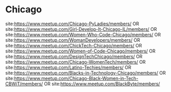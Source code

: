 # Chicago
site:https://www.meetup.com/Chicago-PyLadies/members/ OR site:https://www.meetup.com/Girl-Develop-It-Chicago-IL/members/ OR site:https://www.meetup.com/Women-Who-Code-Chicago/members/ OR site:https://www.meetup.com/WomanDevelopers/members/ OR site:https://www.meetup.com/ChickTech-Chicago/members/ OR site:https://www.meetup.com/Women-of-Code-Chicago/members/ OR site:https://www.meetup.com/DesignTechChicago/members/ OR site:https://www.meetup.com/Chicago-WomenTech/members/ OR site:https://www.meetup.com/Latino-Techies/members/ OR site:https://www.meetup.com/Blacks-in-Technology-Chicago/members/ OR site:https://www.meetup.com/Chicago-Black-Women-in-Tech-CBWiT/members/ OR site:https://www.meetup.com/BlackByte/members/